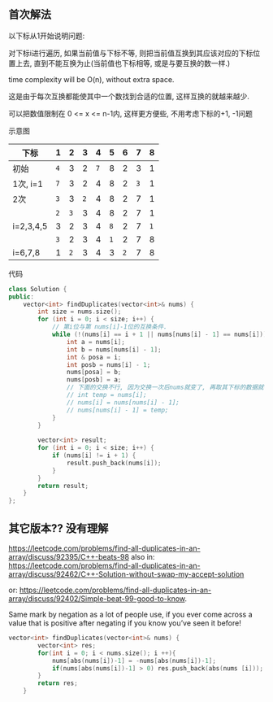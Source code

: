 ## 首次解法

以下标从1开始说明问题:

对下标i进行遍历, 如果当前值与下标不等, 则把当前值互换到其应该对应的下标位置上去, 直到不能互换为止(当前值也下标相等, 或是与要互换的数一样.)

time complexity will be O(n), without extra space.

这是由于每次互换都能使其中一个数找到合适的位置, 这样互换的就越来越少.

可以把数值限制在 0 <= x <= n-1内, 这样更方便些, 不用考虑下标的+1, -1问题

示意图

| 下标        | 1    | 2    | 3    | 4    | 5    | 6    | 7    | 8    |
| --------- | ---- | ---- | ---- | ---- | ---- | ---- | ---- | ---- |
| 初始        | `4`  | 3    | 2    | `7`  | 8    | 2    | 3    | 1    |
| 1次, i=1   | `7`  | 3    | 2    | 4    | 8    | 2    | `3`  | 1    |
| 2次        | `3`  | 3    | `2`  | 4    | 8    | 2    | 7    | 1    |
|           | `2`  | `3`  | 3    | 4    | 8    | 2    | 7    | 1    |
| i=2,3,4,5 | 3    | 2    | 3    | 4    | `8`  | 2    | 7    | `1`  |
|           | `3`  | 2    | 3    | 4    | `1`  | 2    | 7    | 8    |
| i=6,7,8   | 1    | `2`  | 3    | 4    | 3    | `2`  | 7    | 8    |

代码

```c++
class Solution {
public:
    vector<int> findDuplicates(vector<int>& nums) {
        int size = nums.size();
        for (int i = 0; i < size; i++) {
            // 第i位与第 nums[i]-1位的互换条件.
            while (!(nums[i] == i + 1 || nums[nums[i] - 1] == nums[i])) {
                int a = nums[i];
                int b = nums[nums[i] - 1];
                int & posa = i;
                int posb = nums[i] - 1;
                nums[posa] = b;
                nums[posb] = a;
                // 下面的交换不行, 因为交换一次后nums就变了, 再取其下标的数据就不准确了.
                // int temp = nums[i];
                // nums[i] = nums[nums[i] - 1];
                // nums[nums[i] - 1] = temp;
            }
        }
        
        vector<int> result;
        for (int i = 0; i < size; i++) {
            if (nums[i] != i + 1) {
                result.push_back(nums[i]);
            } 
        }
        return result;
    }
};
```

## 其它版本?? 没有理解
https://leetcode.com/problems/find-all-duplicates-in-an-array/discuss/92395/C++-beats-98
also in: https://leetcode.com/problems/find-all-duplicates-in-an-array/discuss/92462/C++-Solution-without-swap-my-accept-solution

or: https://leetcode.com/problems/find-all-duplicates-in-an-array/discuss/92402/Simple-beat-99-good-to-know.

Same mark by negation as a lot of people use, if you ever come across a value that is positive after negating if you know you’ve seen it before!

```c++
vector<int> findDuplicates(vector<int>& nums) {
        vector<int> res;
        for(int i = 0; i < nums.size(); i ++){
            nums[abs(nums[i])-1] = -nums[abs(nums[i])-1];
            if(nums[abs(nums[i])-1] > 0) res.push_back(abs(nums [i]));
        }
        return res;
    }
```